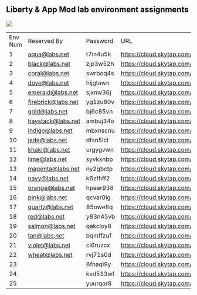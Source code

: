 
<h2 style="color:black">Liberty & App Mod lab environment assignments</h2>


  ![](./images/liberty-header.png)


|             |                            |             |               |
|-------------|---------------------------|-------------|----------------|
Env Num |	Reserved By |	Password  |	URL  |
1|	aqua@labs.net|	t7in4u5k|	https://cloud.skytap.com/vms/c6c56207e3cf280dff7cde174eba6781/desktops
2|	black@labs.net|	zjp3w52h|	https://cloud.skytap.com/vms/e6e3f27bf5f2f38986e868cb3e7cdeaa/desktops
3|	coral@labs.net	|swrboq4s|	https://cloud.skytap.com/vms/df7771854a4500c460be444070d61182/desktops
4|	dove@labs.net	|hijgtawn|	https://cloud.skytap.com/vms/5c7407ac75ece1618838d68cee0179b5/desktops
5|	emerald@labs.net|	sjxnw36j|	https://cloud.skytap.com/vms/66af66714a8033446706442fcefe948a/desktops
6|	firebrick@labs.net|	yg1zu80v|	https://cloud.skytap.com/vms/5bc9f2705ec2d25372fa598310046e52/desktops
7|	gold@labs.net|	bj6c85vn|	https://cloud.skytap.com/vms/6aadf28177d6709547f95f933a6b8e91/desktops
8|	haystack@labs.net|	ambuj34o|	https://cloud.skytap.com/vms/3c3ea91b8b1c1084e1996d4de5fe4b4a/desktops
9|	indigo@labs.net|	mbxnscnu|	https://cloud.skytap.com/vms/99b006a76e37ad8405b13162ad96ab9a/desktops
10|	jade@labs.net|	dfsn5lcl|	https://cloud.skytap.com/vms/c2a0ab6dea8deb51ab5f27c0f9b25927/desktops
11|	khaki@labs.net|	urgygvwn|	https://cloud.skytap.com/vms/cd26ff8dab6280c16aa442d0cda287c3/desktops
12| lime@labs.net|	syvkxnbp|	https://cloud.skytap.com/vms/c713c1a885935d2a43e0d221e0aee333/desktops
13|	magenta@labs.net|	ny2gbctp|	https://cloud.skytap.com/vms/6ad2fef45081b714eade517b24db9970/desktops
14|	navy@labs.net|	k6zfhff2|	https://cloud.skytap.com/vms/b68aa65b11bfa24fe1a61e47914f0f48/desktops
15|	orange@labs.net|	hpeer938|	https://cloud.skytap.com/vms/feafa2765148895eb5d1115aecb9f729/desktops
16|	pink@labs.net|	qcvar0ig|	https://cloud.skytap.com/vms/a609b512a31cca2ceb7705e636eafde5/desktops
17|	quartz@labs.net|	85oweftq|	https://cloud.skytap.com/vms/1a7fd42aa8d4fd2705e106cc89e28954/desktops
18|	red@labs.net|	y83n45vb|	https://cloud.skytap.com/vms/7865e74c576eea0b1d336781b09d77d6/desktops
19|	salmon@labs.net|	qakcloy8|	https://cloud.skytap.com/vms/7bbd2ab1867493f8c87e627474223b60/desktops
20|	tan@labs.net|	bqmffzuf|	https://cloud.skytap.com/vms/0a031f7d36598c618249fb59a1e6f85b/desktops
21|	violet@labs.net|	ci6ruzcx|	https://cloud.skytap.com/vms/778e5dc6bce9ece6d95148d1d58c22ea/desktops
22|	wheat@labs.net|	rvj71s0d|	https://cloud.skytap.com/vms/0d10a5beac0f443a01cb14410bf423d6/desktops
23| |		6fnaqi9y|	https://cloud.skytap.com/vms/9a131d9607574468eb3d7690f62d961c/desktops
24| |		kvd513wf|	https://cloud.skytap.com/vms/5f6d8197ccb145137653246844ef115a/desktops
25| |		yuurqor8|	https://cloud.skytap.com/vms/73eab0b46886fcdded564ec2a06a1b25/desktops








<!--

|             |                            |             |               |
|-------------|---------------------------|-------------|----------------|
Env Num |	Reserved By |	Password  |	URL  |
17|	aqua@labs.net |	jtp7tfh5|https://cloud.skytap.com/vms/8c8d9b5c267ffb2d5852dc122e18043b/desktops
18|	black@labs.net| 8hskssss|https://cloud.skytap.com/vms/be332aa6c4c87f8021cdb23123f0d5e0/desktops
19|	coral@labs.net|	695dw37p|	https://cloud.skytap.com/vms/30c0bf152fb53878814000702b3d33ef/desktops
20|	dove@labs.net|	sk9jbcga|	https://cloud.skytap.com/vms/efc991d369e69471e24380a6d686c932/desktops
21|	|	yh7h3lt9|	https://cloud.skytap.com/vms/84365134f45d5e5d56f5c4f4e8225dd3/desktops
22|	|	lgsr1f2t|	https://cloud.skytap.com/vms/1ea22aa35b507257185cdbb9333573a4/desktops
23|	|	xt2ffa2o|	https://cloud.skytap.com/vms/41c658ace1a5402601c015104dc32688/desktops
24|	|	j2z03e1p|	https://cloud.skytap.com/vms/9161bed1999c72d6e1af6a04d6c88c3d/desktops
25|	|	zwaysztm|	https://cloud.skytap.com/vms/4d2bb41dade4f89787110542d4dcfd5f/desktops

  
-->